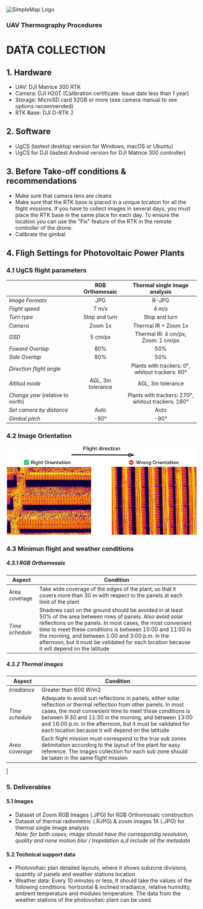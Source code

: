 <img src="https://simplemap.io/wp-content/uploads/2022/08/Color-logo-no-background-1-2048x522.png" alt="SimpleMap Logo" width="236" height="60">

### UAV Thermography Procedures

# DATA COLLECTION

## 1. Hardware
- UAV: DJI Matrice 300 RTK
- Camera: DJI H20T (Calibration certificate: Issue date less than 1 year)
- Storage: MicroSD card 32GB or more (see camera manual to see options recommended)
- RTK Base: DJI D-RTK 2

## 2. Software
- UgCS (lastest desktop version for Windows, macOS or Ubuntu)
- UgCS for DJI (lastest Android version for DJI Matrice 300 controller) 

## 3. Before Take-off conditions & recommendations
- Make sure that camera lens are cleans
- Make sure that the RTK base is placed in a unique location for all the flight missions. If you have to collect images in several days, you must place the RTK base in the same place for each day. To ensure the location you can use the "Fix" feature of the RTK in the remote controller of the drone.
- Calibrate the gimbal

## 4. Fligh Settings for Photovoltaic Power Plants
### 4.1 UgCS flight parameters

||RGB Orthomosaic  |Thermal single image analysis  |
|----------------|:---------------:|:-----------------------------:|
|*Image Formats* |JPG| R-JPG|
|*Flight speed*  |7 m/s|4 m/s|
|*Turn type*  |Stop and turn           | Stop and turn|
|*Camera*  |Zoom 1x|Thermal IR + Zoom 1x|
|*GSD*  |5 cm/px| Thermal IR: 4 cm/px,<br> Zoom: 1 cm/px|
|*Foward Overlap*|80%|50%|   
|*Side Overlap*|80%|50%|  
|*Direction flight angle* || Plants with trackers: 0°,<br> whitout trackers: 90°|
|*Altitud mode*|AGL, 3m tolerance |AGL, 3m tolerance|  
|*Change yaw* (relative to north) || Plants with trackers: 270°,<br> whitout trackers: 180°|
|*Set camera by distance*|Auto|Auto|  
|*Gimbal pitch*|-90°| -90°|

### 4.2 Image Orientation

<img src="resources/uav_image_orientation.jpg" alt="uav image orientation" width="580">

### 4.3 Minimun flight and weather conditions

##### 4.3.1 RGB Orthomosaic 
|Aspect|Condition |
|-|-|
|Area coverage|Take wide coverage of the edges of the plant, so that it covers more than 30 m with respect to the panels at each limit of the plant|
|*Time schedule*| Shadows cast on the ground should be avoided in at least 50% of the area between rows of panels. Also avoid solar reflections on the panels. In most cases, the most convenient time to meet these conditions is between 10:00 and 11:00 in the morning, and between 1:00 and 3:00 p.m. in the afternoon, but it must be validated for each location because it will depend on the latitude|

##### 4.3.2 Thermal images 
|Aspect|Condition |
|-|-|
|*Irradiance*| Greater than 600 W/m2|
|*Time schedule*| Adequate to avoid sun reflections in panels, either solar reflection or thermal reflection from other panels. In most cases, the most convenient time to meet these conditions is between 9:30 and 11:30 in the morning, and between 13:00 and 16:00 p.m. in the afternoon, but it must be validated for each location because it will depend on the latitude|
|*Area coverage*| Each flight mission must correspond to the true sub zones delimitation according to the layout of the plant for easy reference. The images collection for each sub zone should be taken in the same flight mission|

|
### **5. Deliverables**
#### 5.1 Images 
- Dataset of Zoom RGB Images (.JPG) for RGB Orthomosaic construction
- Dataset of thermal radiometric (.RJPG) & zoom images 1X (.JPG) for thermal single image analysis<br>
*Note: for both cases, image should have the correspondig resolution, quality and none motion blur / trepidation a,d include all the metadata*

#### 5.2 Technical support data
- Photovoltaic plan detailed layouts, where it shows subzone divisions, quantity of panels and weather stations location
- Weather data: Every 10 minutes or less, It should take the values ​​of the following conditions: horizontal & inclined irradiance, relative humidity, ambient temperature and modules temperature.  The data from the weather stations of the photovoltaic plant can be used.





